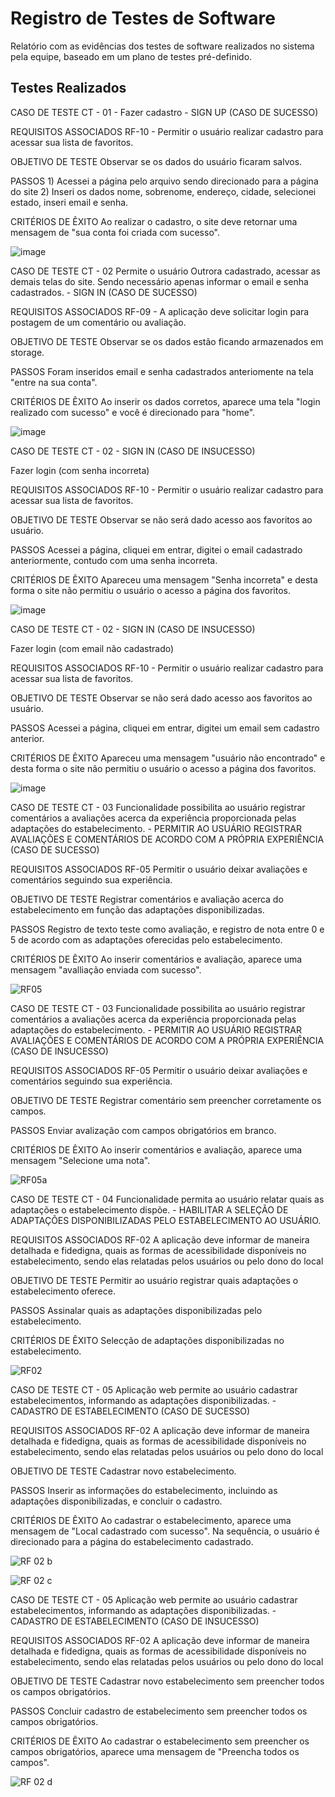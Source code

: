 # Registro de Testes de Software

Relatório com as evidências dos testes de software realizados no sistema pela equipe, baseado em um plano de testes pré-definido.

## Testes Realizados

CASO DE TESTE 	CT - 01 - Fazer cadastro - SIGN UP (CASO DE SUCESSO)

REQUISITOS ASSOCIADOS 	RF-10 - Permitir o usuário realizar cadastro para acessar sua lista de favoritos.

OBJETIVO DE TESTE 	Observar se os dados do usuário ficaram salvos.

PASSOS	1) Acessei a página pelo arquivo sendo direcionado para a página do site 2) Inseri os dados nome, sobrenome, endereço, cidade, selecionei estado, inseri email e senha.

CRITÉRIOS DE ÊXITO	Ao realizar o cadastro, o site deve retornar uma mensagem de "sua conta foi criada com sucesso".

![image](https://user-images.githubusercontent.com/111437215/204108431-34af89eb-4cf3-4c4a-880b-3c138bb6d44d.png)




CASO DE TESTE 	CT - 02 Permite o usuário Outrora cadastrado, acessar as demais telas do site. Sendo necessário apenas informar o email e senha cadastrados.  - SIGN IN (CASO DE SUCESSO)

REQUISITOS ASSOCIADOS 	RF-09 - A aplicação deve solicitar login para postagem de um comentário ou avaliação.

OBJETIVO DE TESTE 	Observar se os dados estão ficando armazenados em storage.

PASSOS	Foram inseridos email e senha cadastrados anteriomente na tela "entre na sua conta".

CRITÉRIOS DE ÊXITO	Ao inserir os dados corretos, aparece uma tela "login realizado com sucesso" e você é direcionado para "home".

![image](https://user-images.githubusercontent.com/111437215/204108486-f2e1ac8b-e683-4c42-a473-64fd951b1115.png)


CASO DE TESTE 	CT - 02 - SIGN IN (CASO DE INSUCESSO)

Fazer login (com senha incorreta)


REQUISITOS ASSOCIADOS 	RF-10 - Permitir o usuário realizar cadastro para acessar sua lista de favoritos.


OBJETIVO DE TESTE 	Observar se não será dado acesso aos favoritos ao usuário.


PASSOS	Acessei a página, cliquei em entrar, digitei o email cadastrado anteriormente, contudo com uma senha incorreta.


CRITÉRIOS DE ÊXITO	Apareceu uma mensagem "Senha incorreta" e desta forma o site não permitiu o usuário o acesso a página dos favoritos.


![image](https://user-images.githubusercontent.com/111437215/204110619-195cf443-f34c-42fd-801c-50141882fef1.png)



CASO DE TESTE CT - 02 - SIGN IN (CASO DE INSUCESSO)

Fazer login (com email não cadastrado)

REQUISITOS ASSOCIADOS 	RF-10 - Permitir o usuário realizar cadastro para acessar sua lista de favoritos.


OBJETIVO DE TESTE 	Observar se não será dado acesso aos favoritos ao usuário.


PASSOS	Acessei a página, cliquei em entrar, digitei um email sem cadastro anterior.


CRITÉRIOS DE ÊXITO	Apareceu uma mensagem "usuário não encontrado" e desta forma o site não permitiu o usuário o acesso a página dos favoritos.


![image](https://user-images.githubusercontent.com/111437215/204110685-81db57ef-d4e7-4af3-8b47-8de86699ace1.png)





CASO DE TESTE CT - 03 Funcionalidade possibilita ao usuário registrar comentários a avaliações acerca da experiência proporcionada pelas adaptações do estabelecimento. - PERMITIR AO USUÁRIO REGISTRAR AVALIAÇÕES E COMENTÁRIOS DE ACORDO COM A PRÓPRIA EXPERIÊNCIA (CASO DE SUCESSO)

REQUISITOS ASSOCIADOS RF-05 Permitir o usuário deixar avaliações e comentários seguindo sua experiência.

OBJETIVO DE TESTE Registrar comentários e avaliação acerca do estabelecimento em função das adaptações disponibilizadas.

PASSOS Registro de texto teste como avaliação, e registro de nota entre 0 e 5 de acordo com as adaptações oferecidas pelo estabelecimento.

CRITÉRIOS DE ÊXITO Ao inserir comentários e avaliação, aparece uma mensagem "avalliação enviada com sucesso".

![RF05](https://user-images.githubusercontent.com/111434777/204109628-3ead95a3-bb0d-4393-a501-e66c73a6b8ca.jpg)

CASO DE TESTE CT - 03 Funcionalidade possibilita ao usuário registrar comentários a avaliações acerca da experiência proporcionada pelas adaptações do estabelecimento. - PERMITIR AO USUÁRIO REGISTRAR AVALIAÇÕES E COMENTÁRIOS DE ACORDO COM A PRÓPRIA EXPERIÊNCIA (CASO DE INSUCESSO)

REQUISITOS ASSOCIADOS RF-05 Permitir o usuário deixar avaliações e comentários seguindo sua experiência.

OBJETIVO DE TESTE Registrar comentário sem preencher corretamente os campos.

PASSOS Enviar avalização com campos obrigatórios em branco.

CRITÉRIOS DE ÊXITO Ao inserir comentários e avaliação, aparece uma mensagem "Selecione uma nota".

![RF05a](https://user-images.githubusercontent.com/111434777/204152606-0ae41f25-775a-44dc-b395-636651982b21.jpg)


CASO DE TESTE CT - 04 Funcionalidade permita ao usuário relatar quais as adaptações o estabelecimento dispõe. - HABILITAR A SELEÇÃO DE ADAPTAÇÕES DISPONIBILIZADAS PELO ESTABELECIMENTO AO USUÁRIO.

REQUISITOS ASSOCIADOS RF-02 A aplicação deve informar de maneira detalhada e fidedigna, quais as formas de acessibilidade disponíveis no estabelecimento, sendo elas relatadas pelos usuários ou pelo dono do local

OBJETIVO DE TESTE Permitir ao usuário registrar quais adaptações o estabelecimento oferece.

PASSOS Assinalar quais as adaptações disponibilizadas pelo estabelecimento.

CRITÉRIOS DE ÊXITO Selecção de adaptações disponibilizadas no estabelecimento.

![RF02](https://user-images.githubusercontent.com/111434777/204109895-8f13aa94-3cfb-4afe-811b-98616b8b3a40.jpg)


CASO DE TESTE CT - 05 Aplicação web permite ao usuário cadastrar estabelecimentos, informando as adaptações disponibilizadas. - CADASTRO DE ESTABELECIMENTO (CASO DE SUCESSO)

REQUISITOS ASSOCIADOS RF-02 A aplicação deve informar de maneira detalhada e fidedigna, quais as formas de acessibilidade disponíveis no estabelecimento, sendo elas relatadas pelos usuários ou pelo dono do local

OBJETIVO DE TESTE Cadastrar novo estabelecimento.

PASSOS Inserir as informações do estabelecimento, incluindo as adaptações disponibilizadas, e concluir o cadastro.

CRITÉRIOS DE ÊXITO Ao cadastrar o estabelecimento, aparece uma mensagem de "Local cadastrado com sucesso". Na sequência, o usuário é direcionado para a página do estabelecimento cadastrado.

![RF 02 b](https://user-images.githubusercontent.com/111434777/204151913-edbf7549-e70e-4d9b-9501-08f1cc7cafa8.jpg)

![RF 02 c](https://user-images.githubusercontent.com/111434777/204151783-80fa40a8-7378-4ace-9dbe-c1ead626148a.jpg)


CASO DE TESTE CT - 05 Aplicação web permite ao usuário cadastrar estabelecimentos, informando as adaptações disponibilizadas. - CADASTRO DE ESTABELECIMENTO (CASO DE INSUCESSO)

REQUISITOS ASSOCIADOS RF-02 A aplicação deve informar de maneira detalhada e fidedigna, quais as formas de acessibilidade disponíveis no estabelecimento, sendo elas relatadas pelos usuários ou pelo dono do local

OBJETIVO DE TESTE Cadastrar novo estabelecimento sem preencher todos os campos obrigatórios.

PASSOS Concluir cadastro de estabelecimento sem preencher todos os campos obrigatórios.

CRITÉRIOS DE ÊXITO Ao cadastrar o estabelecimento sem preencher os campos obrigatórios, aparece uma mensagem de "Preencha todos os campos".

![RF 02 d](https://user-images.githubusercontent.com/111434777/204152293-5c9037c0-a96d-4c38-a7f9-fc7c7f0b7fb2.jpg)
